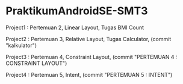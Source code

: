 # PraktikumAndroidSE-SMT3

Project1 : Pertemuan 2, Linear Layout, Tugas BMI Count

Project2 : Pertemuan 3, Relative Layout, Tugas Calculator, (commit "kalkulator")

Project3 : Pertemuan 4, Constraint Layout, (commit "PERTEMUAN 4 : CONSTRAINT LAYOUT")

Project4 : Pertemuan 5, Intent, (commit "PERTEMUAN 5 : INTENT")



